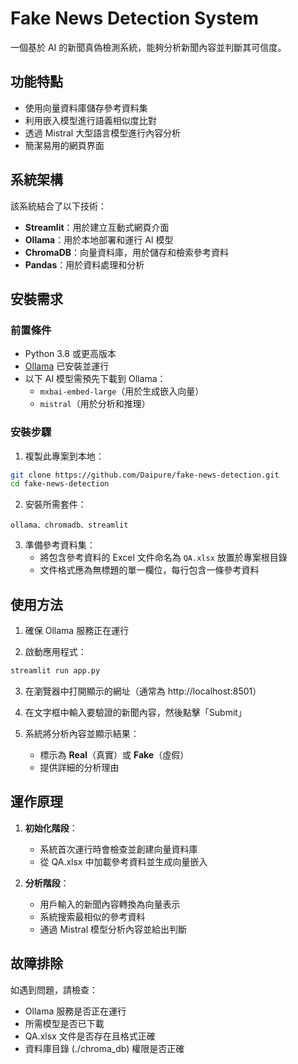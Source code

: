 # Fake News Detection System

一個基於 AI 的新聞真偽檢測系統，能夠分析新聞內容並判斷其可信度。

## 功能特點

- 使用向量資料庫儲存參考資料集
- 利用嵌入模型進行語義相似度比對
- 透過 Mistral 大型語言模型進行內容分析
- 簡潔易用的網頁界面

## 系統架構

該系統結合了以下技術：
- **Streamlit**：用於建立互動式網頁介面
- **Ollama**：用於本地部署和運行 AI 模型
- **ChromaDB**：向量資料庫，用於儲存和檢索參考資料
- **Pandas**：用於資料處理和分析

## 安裝需求

### 前置條件

- Python 3.8 或更高版本
- [Ollama](https://ollama.ai/) 已安裝並運行
- 以下 AI 模型需預先下載到 Ollama：
  - `mxbai-embed-large`（用於生成嵌入向量）
  - `mistral`（用於分析和推理）

### 安裝步驟

1. 複製此專案到本地：
```bash
git clone https://github.com/Daipure/fake-news-detection.git
cd fake-news-detection
```

2. 安裝所需套件：
```
ollama、chromadb、streamlit
```

3. 準備參考資料集：
   - 將包含參考資料的 Excel 文件命名為 `QA.xlsx` 放置於專案根目錄
   - 文件格式應為無標題的單一欄位，每行包含一條參考資料

## 使用方法

1. 確保 Ollama 服務正在運行

2. 啟動應用程式：
```bash
streamlit run app.py
```

3. 在瀏覽器中打開顯示的網址（通常為 http://localhost:8501）

4. 在文字框中輸入要驗證的新聞內容，然後點擊「Submit」

5. 系統將分析內容並顯示結果：
   - 標示為 **Real**（真實）或 **Fake**（虛假）
   - 提供詳細的分析理由

## 運作原理

1. **初始化階段**：
   - 系統首次運行時會檢查並創建向量資料庫
   - 從 QA.xlsx 中加載參考資料並生成向量嵌入

2. **分析階段**：
   - 用戶輸入的新聞內容轉換為向量表示
   - 系統搜索最相似的參考資料
   - 通過 Mistral 模型分析內容並給出判斷

## 故障排除

如遇到問題，請檢查：
- Ollama 服務是否正在運行
- 所需模型是否已下載
- QA.xlsx 文件是否存在且格式正確
- 資料庫目錄 (./chroma_db) 權限是否正確

